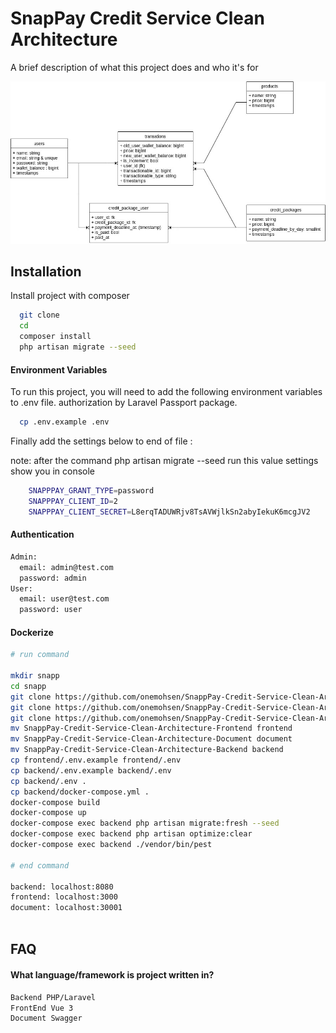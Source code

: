 # SnapPay Credit Service Clean Architecture

A brief description of what this project does and who it's for

![alt text](https://raw.githubusercontent.com/onemohsen/SnappPay-Credit-Service-Clean-Architecture-Backend/develop/SnappPay-Diagram.jpg)

## Installation

Install project with composer

```bash
  git clone
  cd
  composer install
  php artisan migrate --seed
```

#### Environment Variables

To run this project, you will need to add the following environment variables to .env file.
authorization by Laravel Passport package.

```bash
  cp .env.example .env
```

Finally add the settings below to end of file :

note: after the command php artisan migrate --seed run this value settings show you in console

```bash
    SNAPPPAY_GRANT_TYPE=password
    SNAPPPAY_CLIENT_ID=2
    SNAPPPAY_CLIENT_SECRET=L8erqTADUWRjv8TsAVWjlkSn2abyIekuK6mcgJV2
```

#### Authentication

```bash
Admin:
  email: admin@test.com
  password: admin
User:
  email: user@test.com
  password: user
```

#### Dockerize

```bash
# run command

mkdir snapp
cd snapp
git clone https://github.com/onemohsen/SnappPay-Credit-Service-Clean-Architecture-Backend.git
git clone https://github.com/onemohsen/SnappPay-Credit-Service-Clean-Architecture-Frontend.git
git clone https://github.com/onemohsen/SnappPay-Credit-Service-Clean-Architecture-Document.git
mv SnappPay-Credit-Service-Clean-Architecture-Frontend frontend
mv SnappPay-Credit-Service-Clean-Architecture-Document document
mv SnappPay-Credit-Service-Clean-Architecture-Backend backend
cp frontend/.env.example frontend/.env
cp backend/.env.example backend/.env
cp backend/.env .
cp backend/docker-compose.yml .
docker-compose build
docker-compose up
docker-compose exec backend php artisan migrate:fresh --seed
docker-compose exec backend php artisan optimize:clear
docker-compose exec backend ./vendor/bin/pest

# end command

backend: localhost:8080
frontend: localhost:3000
document: localhost:30001



```

## FAQ

#### What language/framework is project written in?

```bash
Backend PHP/Laravel
FrontEnd Vue 3
Document Swagger
```
